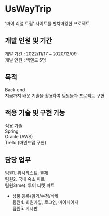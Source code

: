 # UsWayTrip 
'마이 리얼 트립' 사이트를 벤치마킹한 프로젝트 

## 개발 인원 및 기간
개발 기간 : 2022/11/17 ~ 2020/12/09 <br/>
개발 인원 : 백엔드 5명

## 목적
Back-end <br/>
지금까지 배운 기술을 활용하여 팀원들과 프로젝트 구현

## 적용 기술 및 구현 기능
적용 기술 <br/>
Spring <br/>
Oracle (AWS) <br/>
Trello (마인드맵 구현) <br/>

## 담당 업무
팀원1. 위시리스트, 결제 <br/>
팀원2. 국내 숙소 파트 <br/>
팀원3(me). 투어 티켓 파트 <br/>
  * 상품 등록/읽기/수정/삭제 <br/>
팀원4. 회원가입, 로그인, 마이페이지 <br/>
팀원5. 게시판  <br/>
